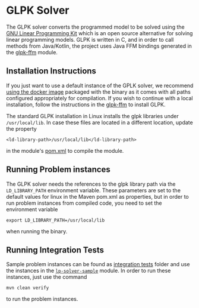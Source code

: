 # GLPK Solver

The GLPK solver converts the programmed model to be solved using
the [GNU Linear Programming Kit](https://www.gnu.org/software/glpk/)
which is an open source alternative for solving linear programming models. GLPK
is written in C, and in order to call methods from Java/Kotlin, the project uses
Java FFM bindings generated in the [glpk-ffm](../glpk-ffm/README.md) module.

## Installation Instructions

If you just want to use a default instance of the GPLK solver, we
recommend [using the docker image](../dev-env-fedora/README.md) packaged with
the binary as it comes with all paths configured appropriately for compilation.
If you wish to continue with a local installation, follow the instructions in
the [glpk-ffm](../glpk-ffm/README.md) to install GLPK.

The standard GLPK installation in Linux installs the glpk libraries under
`/usr/local/lib`. In case these files are located in a different location,
update the property

```
<ld-library-path>/usr/local/lib</ld-library-path>
```

in the module's [pom.xml](./pom.xml) to compile the module.

## Running Problem instances

The GLPK solver needs the references to the glpk library path via the
`LD_LIBRARY_PATH`
environment variable. These parameters are set to the default values for linux
in the Maven pom.xml as properties, but in order to run problem instances from
compiled code, you need to set the environment variable

```
export LD_LIBRARY_PATH=/usr/local/lib
```

when running the binary.

## Running Integration Tests

Sample problem instances can be found
as [integration tests](./src/integration-test/kotlin) folder and use the
instances in the [`lp-solver-sample`](../lp-solver-sample/README.md) module. In
order to run these instances, just use the command

```shell
mvn clean verify
```

to run the problem instances.
